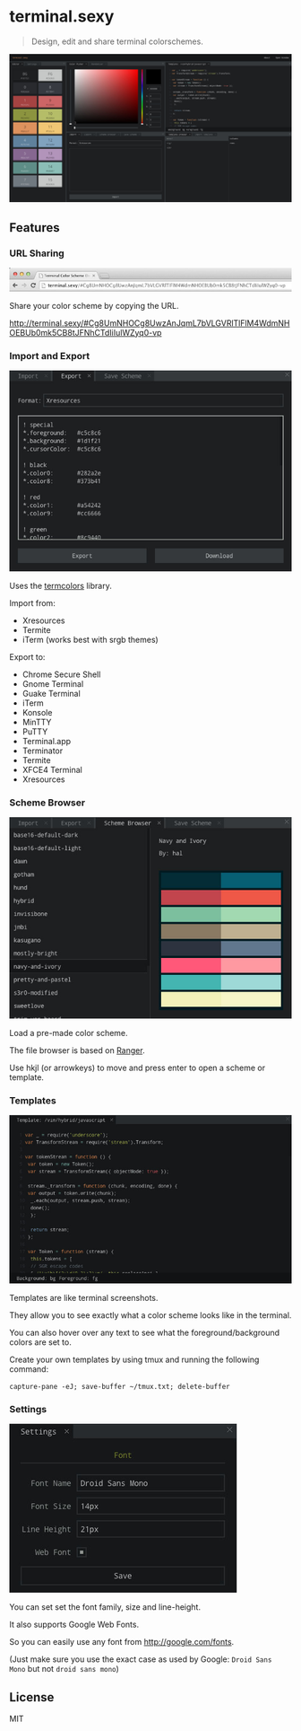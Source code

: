 # terminal.sexy

> Design, edit and share terminal colorschemes.

![Screenshot](docs/screenshot.jpg)

## Features

### URL Sharing

![Export](docs/url.jpg)

Share your color scheme by copying the URL. 

http://terminal.sexy/#Cg8UmNHOCg8UwzAnJqmL7bVLGVRlTlFlM4WdmNHOEBUb0mk5CB8tJFNhCTdIiIulWZyq0-vp

### Import and Export

![Export](docs/export.jpg)

Uses the [termcolors](https://github.com/stayradiated/termcolors) library.

Import from:

- Xresources
- Termite
- iTerm (works best with srgb themes)

Export to:

- Chrome Secure Shell
- Gnome Terminal
- Guake Terminal
- iTerm
- Konsole
- MinTTY
- PuTTY
- Terminal.app
- Terminator
- Termite
- XFCE4 Terminal
- Xresources

### Scheme Browser

![Scheme Browser](docs/schemes.jpg)

Load a pre-made color scheme.

The file browser is based on [Ranger](http://ranger.nongnu.org/).

Use hkjl (or arrowkeys) to move and press enter to open a scheme or template.

### Templates

![Template](docs/template.jpg)

Templates are like terminal screenshots.

They allow you to see exactly what a color scheme looks like in the terminal.

You can also hover over any text to see what the foreground/background colors are set to.

Create your own templates by using tmux and running the following command:

	capture-pane -eJ; save-buffer ~/tmux.txt; delete-buffer

### Settings

![Settings](docs/settings.jpg)

You can set set the font family, size and line-height.

It also supports Google Web Fonts.

So you can easily use any font from http://google.com/fonts.

(Just make sure you use the exact case as used by Google: `Droid Sans Mono` but not `droid sans mono`)

## License

MIT
